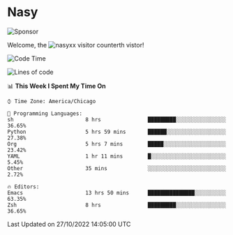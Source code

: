 # Nasy

<!--
<p align="center">
<img height="200" src="https://github-readme-stats.vercel.app/api?username=nasyxx&count_private=true&show_icons=true&theme=dracula&include_all_commits=true"/>
<img height="200" src="https://github-readme-stats.vercel.app/api/top-langs/?username=nasyxx&theme=dracula&hide=html,jupyter+notebook&count_private=true&show_icons=true"/>
</p>

  
----------------
-->

![Sponsor](https://img.shields.io/static/v1.svg?label=Sponsor&message=%E2%9D%A4&logo=GitHub&style=flat&color=pink)
 
Welcome, the ![nasyxx visitor counter](https://count.getloli.com/get/@nasyxx?theme=rule34)th vistor!
 
<!--START_SECTION:waka-->
![Code Time](http://img.shields.io/badge/Code%20Time-2%2C755%20hrs%2024%20mins-blue)

![Lines of code](https://img.shields.io/badge/From%20Hello%20World%20I%27ve%20Written-5%20Million%20lines%20of%20code-blue)

📊 **This Week I Spent My Time On** 

```text
⌚︎ Time Zone: America/Chicago

💬 Programming Languages: 
sh                       8 hrs               █████████░░░░░░░░░░░░░░░░   36.65% 
Python                   5 hrs 59 mins       ██████░░░░░░░░░░░░░░░░░░░   27.38% 
Org                      5 hrs 7 mins        █████░░░░░░░░░░░░░░░░░░░░   23.42% 
YAML                     1 hr 11 mins        █░░░░░░░░░░░░░░░░░░░░░░░░   5.45% 
Other                    35 mins             ░░░░░░░░░░░░░░░░░░░░░░░░░   2.72%

🔥 Editors: 
Emacs                    13 hrs 50 mins      ███████████████░░░░░░░░░░   63.35% 
Zsh                      8 hrs               █████████░░░░░░░░░░░░░░░░   36.65%

```


 Last Updated on 27/10/2022 14:05:00 UTC
<!--END_SECTION:waka-->

<!-- ![visitors](https://visitor-badge.laobi.icu/badge?page_id=nasyxx.nasyxx) -->
